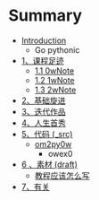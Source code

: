 # Summary

* [Introduction](README.md)
   * Go pythonic
* [1、课程足迹](0MOOC/README.md)
   * [1.1  0wNote](0MOOC/0wnotemd.md)
   * [1.2 1wNote](0MOOC/1wnotemd.md)
   * [1.3 2wNote](0MOOC/13_2wnote.md)
* [2、基础旋进](1sTry/README.md)
* [3、迭代作品](2nDev/README.md)
* [4、人生首秀](3rDemo/README.md)
* [5、代码 (_src)](_src/README.md)
   * [om2py0w](_src/0wex0.md)
       * owex0
* [6 、素材 (draft)](draft/README.md)
   * [教程应该怎么写](draft/教程.md)
* [7、有关](ABOUT.md)

